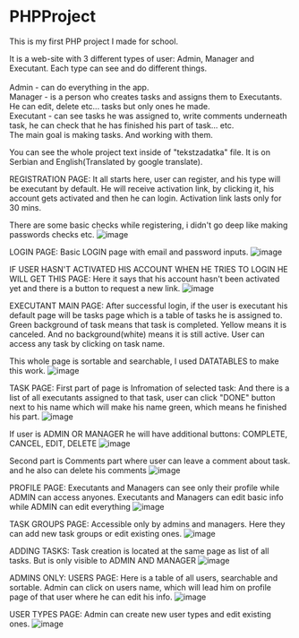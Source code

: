 # PHPProject

This is my first PHP project I made for school.

It is a web-site with 3 different types of user: Admin, Manager and Executant. Each type can see and do different things.<br>  
Admin - can do everything in the app.<br>
Manager - is a person who creates tasks and assigns them to Executants. He can edit, delete etc... tasks but only ones he made.<br>
Executant - can see tasks he was assigned to, write comments underneath task, he can check that he has finished his part of task... etc.<br>
The main goal is making tasks. And working with them.<br>

You can see the whole project text inside of "tekstzadatka" file. It is on Serbian and English(Translated by google translate).<br>


REGISTRATION PAGE:
It all starts here, user can register, and his type will be executant by default.
He will receive activation link, by clicking it, his account gets activated and then he can login.
Activation link lasts only for 30 mins.

There are some basic checks while registering, i didn't go deep like making passwords checks etc.
![image](https://github.com/mr-devD/PHPProject/assets/93098789/b809d7ef-5f39-4a11-b61d-a25b63da2618)



LOGIN PAGE:
Basic LOGIN page with email and password inputs.
![image](https://github.com/mr-devD/PHPProject/assets/93098789/643f96af-d37f-4357-b614-e6d74a62e565)

IF USER HASN'T ACTIVATED HIS ACCOUNT WHEN HE TRIES TO LOGIN HE WILL GET THIS PAGE:
Here it says that his account hasn't been activated yet and there is a button to request a new link.
![image](https://github.com/mr-devD/PHPProject/assets/93098789/876f12d3-38f9-4114-b5fc-6bfcd2f2edd2)


EXECUTANT MAIN PAGE:
After successful login, if the user is executant his default page will be tasks page which is a table of tasks he is assigned to.
Green background of task means that task is completed.
Yellow means it is canceled.
And no background(white) means it is still active.
User can access any task by clicking on task name.

This whole page is sortable and searchable, I used DATATABLES to make this work.
![image](https://github.com/mr-devD/PHPProject/assets/93098789/9135caed-0b64-48b2-98c9-83d016c4ad89)

TASK PAGE:
First part of page is Infromation of selected task:
And there is a list of all executants assigned to that task, user can click "DONE" button next to his name which will make his name green, which means he finished his part.
![image](https://github.com/mr-devD/PHPProject/assets/93098789/605a7232-f011-49ad-a11f-9fd491a2378c)

If user is ADMIN OR MANAGER he will have additional buttons: COMPLETE, CANCEL, EDIT, DELETE
![image](https://github.com/mr-devD/PHPProject/assets/93098789/45b65466-db11-4bd3-99f4-a18fc2ae5c00)



Second part is Comments part where user can leave a comment about task. and he also can delete his comments
![image](https://github.com/mr-devD/PHPProject/assets/93098789/ef1d8c58-6292-485c-8366-736b38101451)

PROFILE PAGE:
Executants and Managers can see only their profile while ADMIN can access anyones.
Executants and Managers can edit basic info while ADMIN can edit everything
![image](https://github.com/mr-devD/PHPProject/assets/93098789/34bf558d-997d-4ad9-ae33-05826543c75d)


TASK GROUPS PAGE:
Accessible only by admins and managers.
Here they can add new task groups or edit existing ones.
![image](https://github.com/mr-devD/PHPProject/assets/93098789/895155d4-71da-4edd-918f-9e16ad7aeaa7)

ADDING TASKS:
Task creation is located at the same page as list of all tasks.
But is only visible to ADMIN AND MANAGER
![image](https://github.com/mr-devD/PHPProject/assets/93098789/7d611b37-57b5-4fe0-9bcb-02402fa07835)

ADMINS ONLY:
USERS PAGE:
Here is a table of all users, searchable and sortable.
Admin can click on users name, which will lead him on profile page of that user where he can edit his info.
![image](https://github.com/mr-devD/PHPProject/assets/93098789/259ac4d1-a9e2-4903-84ee-facb0f770a5e)


USER TYPES PAGE:
Admin can create new user types and edit existing ones.
![image](https://github.com/mr-devD/PHPProject/assets/93098789/40df1498-6c7e-4761-9475-1eaa685d4a16)




